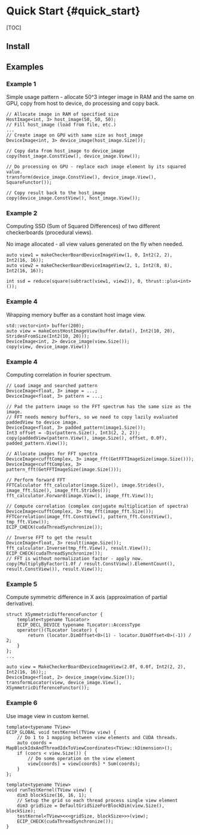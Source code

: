# Quick Start {#quick_start}

[TOC]

## Install


## Examples

### Example 1
Simple usage pattern - allocate 50^3 integer image in RAM and the same on GPU, copy from host to device, do processing and copy back.

```
// Allocate image in RAM of specified size
HostImage<int, 3> host_image(50, 50, 50);
// Fill host_image (load from file, etc.)
...
// Create image on GPU with same size as host_image
DeviceImage<int, 3> device_image(host_image.Size());

// Copy data from host_image to device_image
copy(host_image.ConstView(), device_image.View());

// Do processing on GPU - replace each image element by its squared value.
transform(device_image.ConstView(), device_image.View(), SquareFunctor()); 

// Copy result back to the host_image
copy(device_image.ConstView(), host_image.View());
```

### Example 2 

Computing SSD (Sum of Squared Differences) of two different checkerboards (procedural views).

No image allocated - all view values generated on the fly when needed.

```
auto view1 = makeCheckerBoardDeviceImageView(1, 0, Int2(2, 2), Int2(16, 16));
auto view2 = makeCheckerBoardDeviceImageView(2, 1, Int2(8, 8), Int2(16, 16));

int ssd = reduce(square(subtract(view1, view2)), 0, thrust::plus<int>());
```


### Example 4 

Wrapping memory buffer as a constant host image view.

```
std::vector<int> buffer(200);
auto view = makeConstHostImageView(buffer.data(), Int2(10, 20), StridesFromSize(Int2(10, 20)));
DeviceImage<int, 2> device_image(view.Size());
copy(view, device_image.View())
```

### Example 4 

Computing correlation in fourier spectrum.

```
// Load image and searched pattern
DeviceImage<float, 3> image = ...;
DeviceImage<float, 3> pattern = ...;

// Pad the pattern image so the FFT spectrum has the same size as the image.
// FFT needs memory buffers, so we need to copy lazily evaluated paddedView to device image.
DeviceImage<float, 3> padded_pattern(image1.Size());
Int3 offset = -Div(pattern.Size(), Int3(2, 2, 2));
copy(paddedView(pattern.View(), image.Size(), offset, 0.0f), padded_pattern.View());

// Allocate images for FFT spectra
DeviceImage<cufftComplex, 3> image_fft(GetFFTImageSize(image.Size()));
DeviceImage<cufftComplex, 3> pattern_fft(GetFFTImageSize(image.Size()));

// Perform forward FFT
FFTCalculator fft_calculator(image.Size(), image.Strides(), image_fft.Size(), image_fft.Strides());
fft_calculator.Forward(image.View(), image_fft.View());

// Compute correlation (complex conjugate multiplication of spectra)
DeviceImage<cufftComplex, 3> tmp_fft(image_fft.Size());
FFTCorrelation(image_fft.ConstView(), pattern_fft.ConstView(), tmp_fft.View());
ECIP_CHECK(cudaThreadSynchronize());

// Inverse FFT to get the result
DeviceImage<float, 3> result(image.Size());
fft_calculator.Inverse(tmp_fft.View(), result.View());
ECIP_CHECK(cudaThreadSynchronize());
// FFT is without normalization factor - apply now.
copy(MultiplyByFactor(1.0f / result.ConstView().ElementCount(), result.ConstView()), result.View());
```

### Example 5 

Compute symmetric difference in X axis (approximation of partial derivative).

```
struct XSymmetricDifferenceFunctor {
    template<typename TLocator>
    ECIP_DECL_DEVICE typename TLocator::AccessType
    operator()(TLocator locator) {
        return (locator.DimOffset<0>(1) - locator.DimOffset<0>(-1)) / 2;
    }
};
...

auto view = MakeCheckerBoardDeviceImageView(2.0f, 0.0f, Int2(2, 2), Int2(16, 16));;
DeviceImage<float, 2> device_image(view.Size());
transformLocator(view, device_image.View(), XSymmetricDifferenceFunctor());
```

### Example 6 

Use image view in custom kernel.

```
template<typename TView>
ECIP_GLOBAL void testKernel(TView view) {
	// Do 1 to 1 mapping between view elements and CUDA threads.
	auto coords = MapBlockIdxAndThreadIdxToViewCoordinates<TView::kDimension>();
	if (coors < view.Size()) {
		// Do some operation on the view element
		view[coords] = view[coords] * Sum(coords);
	}
};

template<typename TView>
void runTestKernel(TView view) {
	dim3 blockSize(16, 16, 1);
	// Setup the grid so each thread process single view element
	dim3 gridSize = DefaultGridSizeForBlockDim(view.Size(), blockSize);
	testKernel<TView><<<gridSize, blockSize>>>(view);
	ECIP_CHECK(cudaThreadSynchronize());
}
```
